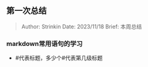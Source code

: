 ## 第一次总结

> Author: Strinkin
> Date: 2023/11/18
> Brief: 本周总结

### markdown常用语句的学习

* #代表标题，多少个#代表第几级标题
